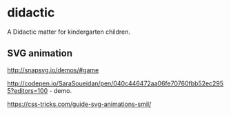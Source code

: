 # didactic
A Didactic matter for kindergarten children.


## SVG animation

http://snapsvg.io/demos/#game 

http://codepen.io/SaraSoueidan/pen/040c446472aa06fe70760fbb52ec2955?editors=100 - demo.

https://css-tricks.com/guide-svg-animations-smil/
